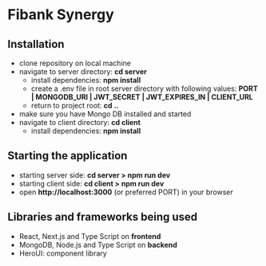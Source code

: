 # Fibank Synergy

## Installation

- clone repository on local machine
- navigate to server directory: **cd server**
  - install dependencies: **npm install**
  - create a .env file in root server directory with following values: **PORT | MONGODB_URI | JWT_SECRET | JWT_EXPIRES_IN | CLIENT_URL**
  - return to project root: **cd ..**
- make sure you have Mongo DB installed and started
- navigate to client directory: **cd client**
  - install dependencies: **npm install**

## Starting the application

- starting server side: **cd server > npm run dev**
- starting client side: **cd client > npm run dev**
- open **http://localhost:3000** (or preferred PORT) in your browser

## Libraries and frameworks being used

- React, Next.js and Type Script on **frontend**
- MongoDB, Node.js and Type Script on **backend**
- HeroUI: component library
